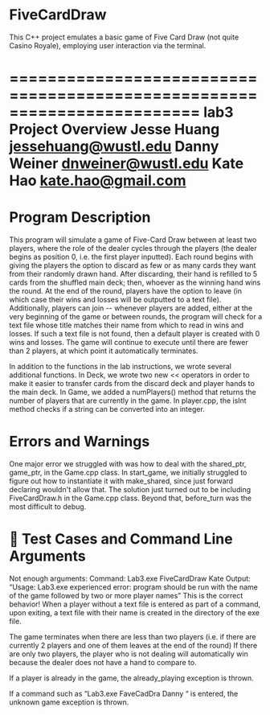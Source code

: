 # FiveCardDraw
This C++ project emulates a basic game of Five Card Draw (not quite Casino Royale), employing user interaction via the terminal.

========================================================================
    lab3 Project Overview
	Jesse Huang		jessehuang@wustl.edu
	Danny Weiner		dnweiner@wustl.edu
	Kate Hao		kate.hao@gmail.com
========================================================================


Program Description
===================
This program will simulate a game of Five-Card Draw between at least two players, where the role of the dealer cycles through the players (the dealer begins as position 0, i.e. the first player inputted). Each round begins with giving the players the option to discard as few or as many cards they want from their randomly drawn hand. After discarding, their hand is refilled to 5 cards from the shuffled main deck; then, whoever as the winning hand wins the round. At the end of the round, players have the option to leave (in which case their wins and losses will be outputted to a text file). Additionally, players can join -- whenever players are added, either at the very beginning of the game or between rounds, the program will check for a text file whose title matches their name from which to read in wins and losses. If such a text file is not found, then a default player is created with 0 wins and losses. The game will continue to execute until there are fewer than 2 players, at which point it automatically terminates.


In addition to the functions in the lab instructions, we wrote several additional functions. In Deck, we wrote two new << operators in order to make it easier to transfer cards from the discard deck and player hands to the main deck. In Game, we added a numPlayers() method that returns the number of players that are currently in the game. 
In player.cpp, the isInt method checks if a string can be converted into an integer.


Errors and Warnings
===================
One major error we struggled with was how to deal with the shared_ptr, game_ptr, in the Game.cpp class. In start_game, we initially struggled to figure out how to instantiate it with make_shared, since just forward declaring wouldn't allow that. The solution just turned out to be including FiveCardDraw.h in the Game.cpp class.
Beyond that, before_turn was the most difficult to debug.


Test Cases and Command Line Arguments
=====================================
Not enough arguments:
Command: Lab3.exe FiveCardDraw Kate
Output: “Usage: Lab3.exe experienced error: program should be run with the name of the game followed by two or more player names”
	This is the correct behavior!
When a player without a text file is entered as part of a command,
upon exiting, a text file with their name is created in the directory of the exe file.
 
The game terminates when there are less than two players 
(i.e. if there are currently 2 players and one of them leaves at the end of the round)
If there are only two players, the player who is not dealing will automatically win 
because the dealer does not have a hand to compare to. 

If a player is already in the game, the already_playing exception is thrown. 

If a command such as “Lab3.exe FaveCadDra Danny “ is entered, the unknown game exception is thrown.

